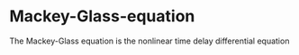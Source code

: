 # Mackey-Glass-equation
The Mackey-Glass equation is the nonlinear time delay differential equation
